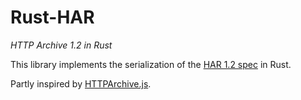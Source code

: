 # Rust-HAR
_HTTP Archive 1.2 in Rust_

This library implements the serialization of the [HAR 1.2 spec][1] in Rust.

Partly inspired by [HTTPArchive.js][2].

[1]: http://www.softwareishard.com/blog/har-12-spec/
[2]: https://github.com/codeinchaos/httparchive.js
